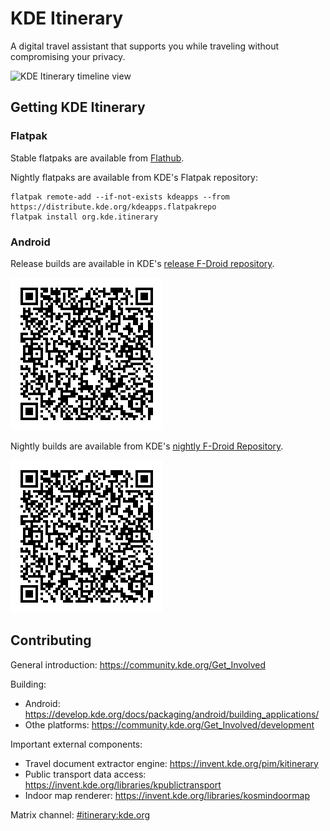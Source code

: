 # KDE Itinerary

A digital travel assistant that supports you while traveling without compromising your privacy.

![KDE Itinerary timeline view](https://cdn.kde.org/screenshots/itinerary/kde-itinerary-timeline.png)

## Getting KDE Itinerary

### Flatpak

Stable flatpaks are available from [Flathub](https://flathub.org/apps/details/org.kde.itinerary).

Nightly flatpaks are available from KDE's Flatpak repository:

```
flatpak remote-add --if-not-exists kdeapps --from https://distribute.kde.org/kdeapps.flatpakrepo
flatpak install org.kde.itinerary
```

### Android

Release builds are available in KDE's [release F-Droid repository](https://cdn.kde.org/android/stable-releases/fdroid/repo/?fingerprint=13784BA6C80FF4E2181E55C56F961EED5844CEA16870D3B38D58780B85E1158F).

![Link to KDE's release F-Droid repository](doc/kde-fdroid-release-repository-link.png)

Nightly builds are available from KDE's [nightly F-Droid Repository](https://cdn.kde.org/android/fdroid/repo/?fingerprint=B3EBE10AFA6C5C400379B34473E843D686C61AE6AD33F423C98AF903F056523F).

![Link to KDE's nightly F-Droid repository](doc/kde-fdroid-release-repository-link.png)

## Contributing

General introduction: https://community.kde.org/Get_Involved

Building:
- Android: https://develop.kde.org/docs/packaging/android/building_applications/
- Othe platforms: https://community.kde.org/Get_Involved/development

Important external components:
- Travel document extractor engine: https://invent.kde.org/pim/kitinerary
- Public transport data access: https://invent.kde.org/libraries/kpublictransport
- Indoor map renderer: https://invent.kde.org/libraries/kosmindoormap

Matrix channel: [#itinerary:kde.org](https://matrix.to/#/#itinerary:kde.org)
